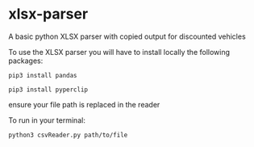 # xlsx-parser

A basic python XLSX parser with copied output for discounted vehicles

To use the XLSX parser you will have to install locally the following packages:

`pip3 install pandas`

`pip3 install pyperclip`

ensure your file path is replaced in the reader

To run in your terminal:

`python3 csvReader.py path/to/file`
